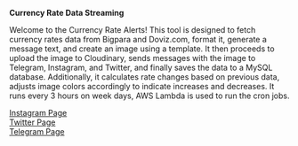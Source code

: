 **Currency Rate Data Streaming**

Welcome to the Currency Rate Alerts! This tool is designed to fetch currency rates data from Bigpara and Doviz.com, format it, generate a message text, and create an image using a template. It then proceeds to upload the image to Cloudinary, sends messages with the image to Telegram, Instagram, and Twitter, and finally saves the data to a MySQL database. Additionally, it calculates rate changes based on previous data, adjusts image colors accordingly to indicate increases and decreases.
It runs every 3 hours on week days, AWS Lambda is used to run the cron jobs. 

[Instagram Page](https://www.instagram.com/canlidovizkuru/) <br>
[Twitter Page](https://twitter.com/canlidovizkuru) <br>
[Telegram Page](https://t.me/canlidovizkuru)

